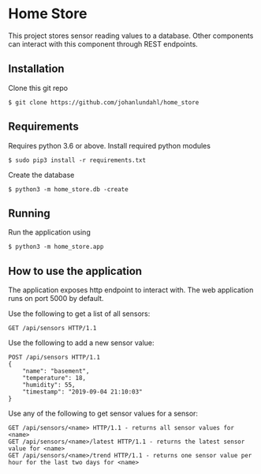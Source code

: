 # Home Store
This project stores sensor reading values to a database. Other components can interact with this component through REST endpoints.


## Installation

Clone this git repo

```
$ git clone https://github.com/johanlundahl/home_store
```


## Requirements
Requires python 3.6 or above. Install required python modules

```
$ sudo pip3 install -r requirements.txt
```

Create the database 
```
$ python3 -m home_store.db -create
```


## Running
Run the application using
```
$ python3 -m home_store.app
```

## How to use the application
The application exposes http endpoint to interact with. The web application runs on port 5000 by default.

Use the following to get a list of all sensors:
```
GET /api/sensors HTTP/1.1
```

Use the following to add a new sensor value:
```
POST /api/sensors HTTP/1.1
{
	"name": "basement",
	"temperature": 18,
	"humidity": 55,
	"timestamp": "2019-09-04 21:10:03"
}
```

Use any of the following to get sensor values for a sensor:
```
GET /api/sensors/<name> HTTP/1.1 - returns all sensor values for <name>
GET /api/sensors/<name>/latest HTTP/1.1 - returns the latest sensor value for <name>
GET /api/sensors/<name>/trend HTTP/1.1 - returns one sensor value per hour for the last two days for <name>
```